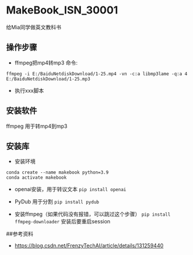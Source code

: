 # MakeBook_ISN_30001
给Mia同学做英文教科书

## 操作步骤
- ffmpeg把mp4转mp3
命令:
```
ffmpeg -i E:/BaiduNetdiskDownload/1-25.mp4 -vn -c:a libmp3lame -q:a 4 E:/BaiduNetdiskDownload/1-25.mp3
```
- 执行xxx脚本


## 安装软件
ffmpeg  用于转mp4到mp3


## 安装库
- 安装环境
```
conda create --name makebook python=3.9
conda activate makebook
```
- openai安装，用于转议文本
`pip install openai`

- PyDub   用于分割
`pip install pydub`

- 安装ffmpeg（如果代码没有报错，可以跳过这个步骤）
`pip install ffmpeg-downloader`
安装后要重启session

##参考资料
- https://blog.csdn.net/FrenzyTechAI/article/details/131259440